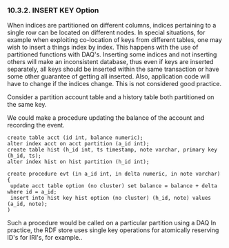 <div>

<div>

<div>

<div>

### 10.3.2. INSERT KEY Option

</div>

</div>

</div>

When indices are partitioned on different columns, indices pertaining to
a single row can be located on different nodes. In special situations,
for example when exploiting co-location of keys from different tables,
one may wish to insert a things index by index. This happens with the
use of partitioned functions with DAQ's. Inserting some indices and not
inserting others will make an inconsistent database, thus even if keys
are inserted separately, all keys should be inserted within the same
transaction or have some other guarantee of getting all inserted. Also,
application code will have to change if the indices change. This is not
considered good practice.

Consider a partition account table and a history table both partitioned
on the same key.

We could make a procedure updating the balance of the account and
recording the event.

``` programlisting
create table acct (id int, balance numeric);
alter index acct on acct partition (a_id int);
create table hist (h_id int, ts timestamp, note varchar, primary key (h_id, ts);
alter index hist on hist partition (h_id int);

create procedure evt (in a_id int, in delta numeric, in note varchar)
{
 update acct table option (no cluster) set balance = balance + delta where id = a_id;
 insert into hist key hist option (no cluster) (h_id, note) values (a_id, note);
)
```

Such a procedure would be called on a particular partition using a DAQ
In practice, the RDF store uses single key operations for atomically
reserving ID's for IRI's, for example..

</div>

